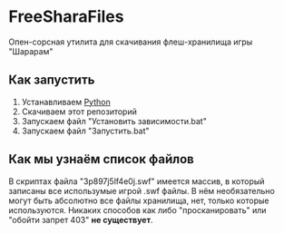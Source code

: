 # FreeSharaFiles
Опен-сорсная утилита для скачивания флеш-хранилища игры "Шарарам"
## Как запустить
1. Устанавливаем [Python](https://www.python.org/downloads/)
2. Скачиваем этот репозиторий
3. Запускаем файл "Установить зависимости.bat"
4. Запускаем файл "Запустить.bat"

## Как мы узнаём список файлов
В скриптах файла "3p897j5lf4e0j.swf" имеется массив, в который записаны все использумые игрой .swf файлы.
В нём необязательно могут быть абсолютно все файлы хранилища, нет, только которые используются.
Никаких способов как либо "просканировать" или "обойти запрет 403" **не существует**.